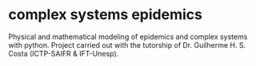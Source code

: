 # complex systems epidemics
Physical and mathematical modeling of epidemics and complex systems with python. Project carried out with the tutorship of Dr. Guilherme H. S. Costa (ICTP-SAIFR &amp; IFT-Unesp).
